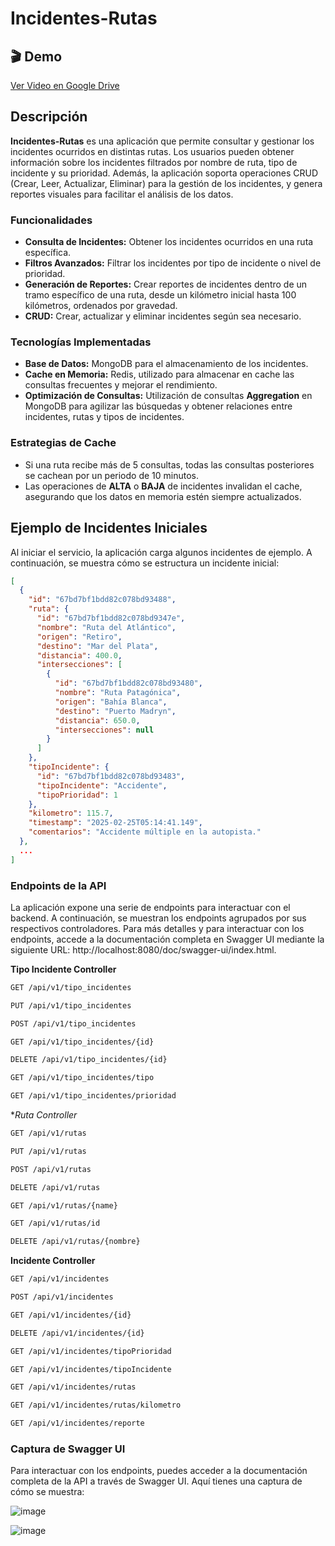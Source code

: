 # Incidentes-Rutas

## 🎬 Demo

[Ver Video en Google Drive](https://drive.google.com/file/d/1gtAoT-P3cbvDASFbRegV0YJ0upQKUWHh/view?usp=sharing)

## Descripción

**Incidentes-Rutas** es una aplicación que permite consultar y gestionar los incidentes ocurridos en distintas rutas. Los usuarios pueden obtener información sobre los incidentes filtrados por nombre de ruta, tipo de incidente y su prioridad. Además, la aplicación soporta operaciones CRUD (Crear, Leer, Actualizar, Eliminar) para la gestión de los incidentes, y genera reportes visuales para facilitar el análisis de los datos.

### Funcionalidades

- **Consulta de Incidentes:** Obtener los incidentes ocurridos en una ruta específica.
- **Filtros Avanzados:** Filtrar los incidentes por tipo de incidente o nivel de prioridad.
- **Generación de Reportes:** Crear reportes de incidentes dentro de un tramo específico de una ruta, desde un kilómetro inicial hasta 100 kilómetros, ordenados por gravedad.
- **CRUD:** Crear, actualizar y eliminar incidentes según sea necesario.

### Tecnologías Implementadas

- **Base de Datos:** MongoDB para el almacenamiento de los incidentes.
- **Cache en Memoria:** Redis, utilizado para almacenar en cache las consultas frecuentes y mejorar el rendimiento.
- **Optimización de Consultas:** Utilización de consultas **Aggregation** en MongoDB para agilizar las búsquedas y obtener relaciones entre incidentes, rutas y tipos de incidentes.
  
### Estrategias de Cache

- Si una ruta recibe más de 5 consultas, todas las consultas posteriores se cachean por un periodo de 10 minutos.
- Las operaciones de **ALTA** o **BAJA** de incidentes invalidan el cache, asegurando que los datos en memoria estén siempre actualizados.

## Ejemplo de Incidentes Iniciales

Al iniciar el servicio, la aplicación carga algunos incidentes de ejemplo. A continuación, se muestra cómo se estructura un incidente inicial:

```json
[
  {
    "id": "67bd7bf1bdd82c078bd93488",
    "ruta": {
      "id": "67bd7bf1bdd82c078bd9347e",
      "nombre": "Ruta del Atlántico",
      "origen": "Retiro",
      "destino": "Mar del Plata",
      "distancia": 400.0,
      "intersecciones": [
        {
          "id": "67bd7bf1bdd82c078bd93480",
          "nombre": "Ruta Patagónica",
          "origen": "Bahía Blanca",
          "destino": "Puerto Madryn",
          "distancia": 650.0,
          "intersecciones": null
        }
      ]
    },
    "tipoIncidente": {
      "id": "67bd7bf1bdd82c078bd93483",
      "tipoIncidente": "Accidente",
      "tipoPrioridad": 1
    },
    "kilometro": 115.7,
    "timestamp": "2025-02-25T05:14:41.149",
    "comentarios": "Accidente múltiple en la autopista."
  },
  ...
]
```

### Endpoints de la API

La aplicación expone una serie de endpoints para interactuar con el backend. A continuación, se muestran los endpoints agrupados por sus respectivos controladores. Para más detalles y para interactuar con los endpoints, accede a la documentación completa en Swagger UI mediante la siguiente URL: http://localhost:8080/doc/swagger-ui/index.html.

**Tipo Incidente Controller**
```bash
GET /api/v1/tipo_incidentes
```
```bash
PUT /api/v1/tipo_incidentes
```
```bash
POST /api/v1/tipo_incidentes
```
```bash
GET /api/v1/tipo_incidentes/{id}
```
```bash
DELETE /api/v1/tipo_incidentes/{id}
```
```bash
GET /api/v1/tipo_incidentes/tipo
```
```bash
GET /api/v1/tipo_incidentes/prioridad
```

**Ruta Controller*
```bash
GET /api/v1/rutas
```
```bash
PUT /api/v1/rutas
```
```bash
POST /api/v1/rutas
```
```bash
DELETE /api/v1/rutas
```
```bash
GET /api/v1/rutas/{name}
```
```bash
GET /api/v1/rutas/id
```
```bash
DELETE /api/v1/rutas/{nombre}
```

**Incidente Controller**
```bash
GET /api/v1/incidentes
```
```bash
POST /api/v1/incidentes
```
```bash
GET /api/v1/incidentes/{id}
```
```bash
DELETE /api/v1/incidentes/{id}
```
```bash
GET /api/v1/incidentes/tipoPrioridad
```
```bash
GET /api/v1/incidentes/tipoIncidente
```
```bash
GET /api/v1/incidentes/rutas
```
```bash
GET /api/v1/incidentes/rutas/kilometro
```
```bash
GET /api/v1/incidentes/reporte
```

### Captura de Swagger UI
Para interactuar con los endpoints, puedes acceder a la documentación completa de la API a través de Swagger UI. Aquí tienes una captura de cómo se muestra:

![image](https://github.com/user-attachments/assets/a29acd88-b52f-41d3-a608-8188f8e8273d)

![image](https://github.com/user-attachments/assets/146bdd35-867e-498d-8048-aeb94bd2e08c)

